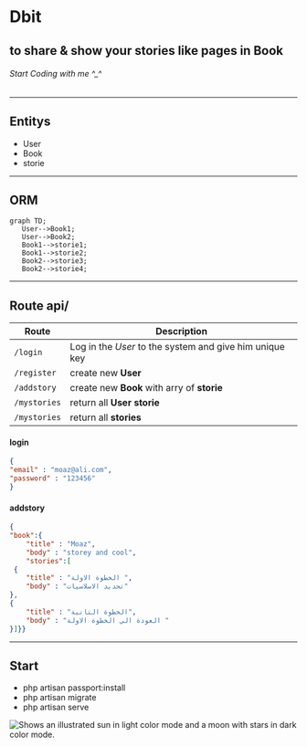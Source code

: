 # Dbit
## to share & show your stories like pages in Book
###### Start Coding with me ^_^
--------------------------------------------
 ## Entitys
- User
- Book
- storie
 ------------------------------------------
 ## ORM
 ```mermaid
graph TD;
    User-->Book1;
    User-->Book2;
    Book1-->storie1;
    Book1-->storie2;
    Book2-->storie3;
    Book2-->storie4;
```
-------------------------------------------
## Route api/
| Route | Description |
| --- | --- |
| `/login` | Log in the *User* to the system and give him unique key |
| `/register` | create new **User**  |
| `/addstory` | create new **Book** with arry of **storie**  |
| `/mystories` | return all **User**  **storie**  |  
| `/mystories` | return all **stories**  | 

#### login 
```json
{
"email" : "moaz@ali.com",
"password" : "123456"
}
```

#### addstory 
```json
{  
"book":{
    "title" : "Moaz",
    "body" : "storey and cool",
    "stories":[ 
 {
    "title" : "الخطوة الاولة ",
    "body" : "تحديد الاسلاسيات"
},
{
    "title" : "الخطوة التانية",
    "body" : "العودة الي الخطوة الاولة " 
}]}}
```
-------------------------------------------
## Start
- php artisan passport:install
- php artisan migrate
- php artisan serve

<picture>
  <source media="(prefers-color-scheme: dark)" srcset="https://user-images.githubusercontent.com/25423296/163456776-7f95b81a-f1ed-45f7-b7ab-8fa810d529fa.png">
  <source media="(prefers-color-scheme: light)" srcset="https://user-images.githubusercontent.com/25423296/163456779-a8556205-d0a5-45e2-ac17-42d089e3c3f8.png">
  <img alt="Shows an illustrated sun in light color mode and a moon with stars in dark color mode." src="https://user-images.githubusercontent.com/25423296/163456779-a8556205-d0a5-45e2-ac17-42d089e3c3f8.png">
</picture>
